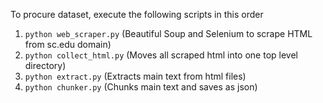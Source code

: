 To procure dataset, execute the following scripts in this order

1. `python web_scraper.py` (Beautiful Soup and Selenium to scrape HTML from sc.edu domain)
2. `python collect_html.py` (Moves all scraped html into one top level directory)
3. `python extract.py` (Extracts main text from html files)
4. `python chunker.py` (Chunks main text and saves as json)